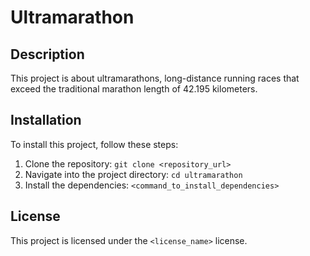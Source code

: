# Ultramarathon

## Description
This project is about ultramarathons, long-distance running races that exceed the traditional marathon length of 42.195 kilometers.

## Installation
To install this project, follow these steps:

1. Clone the repository: `git clone <repository_url>`
2. Navigate into the project directory: `cd ultramarathon`
3. Install the dependencies: `<command_to_install_dependencies>`


## License
This project is licensed under the `<license_name>` license.